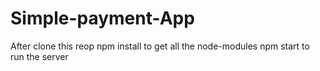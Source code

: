 # Simple-payment-App
After clone this reop
npm install to get all the node-modules
npm start to run the server
